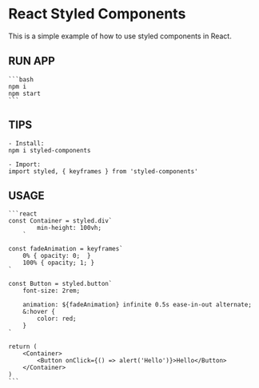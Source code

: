 # React Styled Components

This is a simple example of how to use styled components in React.

## RUN APP

    ```bash
    npm i
    npm start
    ```

## TIPS

    - Install:
    npm i styled-components

    - Import:
    import styled, { keyframes } from 'styled-components'

## USAGE

    ```react
    const Container = styled.div`
            min-height: 100vh;
        `

    const fadeAnimation = keyframes`
        0% { opacity: 0;  }
        100% { opacity; 1; }
    `

    const Button = styled.button`
        font-size: 2rem;

        animation: ${fadeAnimation} infinite 0.5s ease-in-out alternate;
        &:hover {
            color: red;
        }
    `

    return (
        <Container>
            <Button onClick={() => alert('Hello')}>Hello</Button>
        </Container>
    )
    ```
